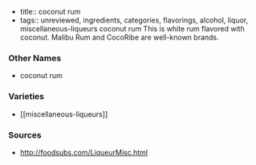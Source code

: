 - title:: coconut rum
- tags:: unreviewed, ingredients, categories, flavorings, alcohol, liquor, miscellaneous-liqueurs
coconut rum This is white rum flavored with coconut. Malibu Rum and CocoRibe are well-known brands.

### Other Names

* coconut rum

### Varieties

* [[miscellaneous-liqueurs]]

### Sources
* http://foodsubs.com/LiqueurMisc.html
